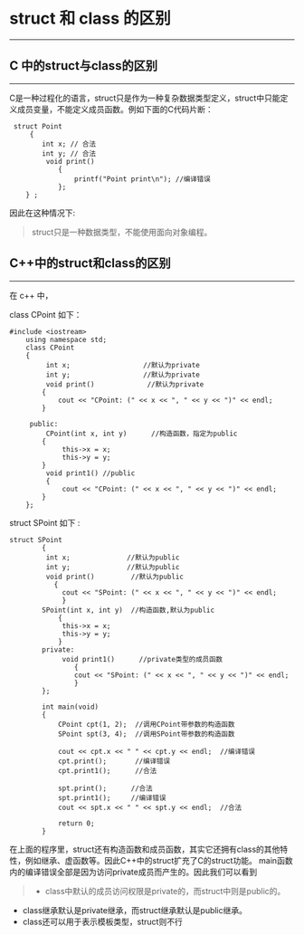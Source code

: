 # struct 和 class 的区别



---

## C 中的struct与class的区别

---
C是一种过程化的语言，struct只是作为一种复杂数据类型定义，struct中只能定义成员变量，不能定义成员函数。例如下面的C代码片断：

```
 struct Point
     {
        int x; // 合法
        int y; // 合法
         void print()
            {
                printf("Point print\n"); //编译错误
            };
    } ;
```

因此在这种情况下:
>struct只是一种数据类型，不能使用面向对象编程。

## C++中的struct和class的区别

---
在 c++ 中，

class CPoint 如下：
```
#include <iostream>
    using namespace std;
    class CPoint
    {
         int x;                  //默认为private
         int y;                  //默认为private
         void print()             //默认为private
        {
            cout << "CPoint: (" << x << ", " << y << ")" << endl;
        }
        
     public:
         CPoint(int x, int y)      //构造函数，指定为public
        {
             this->x = x;
             this->y = y;
        }
         void print1() //public
         {
             cout << "CPoint: (" << x << ", " << y << ")" << endl;
        }
    };
```


struct SPoint 如下 :
```
struct SPoint
        {
         int x;              //默认为public
         int y;              //默认为public
         void print()         //默认为public
           {
             cout << "SPoint: (" << x << ", " << y << ")" << endl;
             }   
        SPoint(int x, int y)  //构造函数,默认为public
            {
             this->x = x;
             this->y = y;
            }
        private:
             void print1()      //private类型的成员函数
                {
                cout << "SPoint: (" << x << ", " << y << ")" << endl;
                }
        };
        
        int main(void)
        {
            CPoint cpt(1, 2);  //调用CPoint带参数的构造函数
            SPoint spt(3, 4);  //调用SPoint带参数的构造函数
                
            cout << cpt.x << " " << cpt.y << endl;  //编译错误
            cpt.print();       //编译错误
            cpt.print1();      //合法
        
            spt.print();      //合法
            spt.print1();     //编译错误
            cout << spt.x << " " << spt.y << endl;  //合法
        
            return 0;
        }
```

在上面的程序里，struct还有构造函数和成员函数，其实它还拥有class的其他特性，例如继承、虚函数等。因此C++中的struct扩充了C的struct功能。
main函数内的编译错误全部是因为访问private成员而产生的。因此我们可以看到
>* class中默认的成员访问权限是private的，而struct中则是public的。
* class继承默认是private继承，而struct继承默认是public继承。
* class还可以用于表示模板类型，struct则不行


